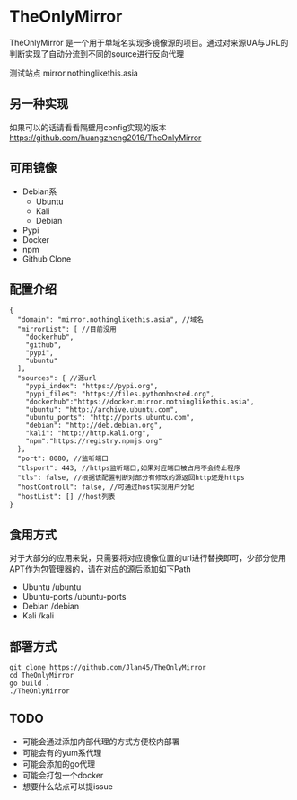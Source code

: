 # TheOnlyMirror

TheOnlyMirror 是一个用于单域名实现多镜像源的项目。通过对来源UA与URL的判断实现了自动分流到不同的source进行反向代理</br>

测试站点 mirror.nothinglikethis.asia

## 另一种实现
如果可以的话请看看隔壁用config实现的版本 https://github.com/huangzheng2016/TheOnlyMirror
## 可用镜像

- Debian系
  - Ubuntu
  - Kali
  - Debian
- Pypi
- Docker
- npm
- Github Clone


## 配置介绍

```
{
  "domain": "mirror.nothinglikethis.asia", //域名
  "mirrorList": [ //目前没用
    "dockerhub",
    "github",
    "pypi",
    "ubuntu"
  ],
  "sources": { //源url
    "pypi_index": "https://pypi.org",
    "pypi_files": "https://files.pythonhosted.org",
    "dockerhub":"https://docker.mirror.nothinglikethis.asia",
    "ubuntu": "http://archive.ubuntu.com",
    "ubuntu_ports": "http://ports.ubuntu.com",
    "debian": "http://deb.debian.org",
    "kali": "http://http.kali.org",
    "npm":"https://registry.npmjs.org"
  },
  "port": 8080, //监听端口
  "tlsport": 443, //https监听端口,如果对应端口被占用不会终止程序
  "tls": false, //根据该配置判断对部分有修改的源返回http还是https
  "hostControll": false, //可通过host实现用户分配
  "hostList": [] //host列表
}
```

## 食用方式

对于大部分的应用来说，只需要将对应镜像位置的url进行替换即可，少部分使用APT作为包管理器的，请在对应的源后添加如下Path

- Ubuntu /ubuntu
- Ubuntu-ports /ubuntu-ports
- Debian /debian
- Kali /kali

## 部署方式
```shell
git clone https://github.com/Jlan45/TheOnlyMirror
cd TheOnlyMirror
go build .
./TheOnlyMirror
```
## TODO

- 可能会通过添加内部代理的方式方便校内部署
- 可能会有的yum系代理
- 可能会添加的go代理
- 可能会打包一个docker
- 想要什么站点可以提issue